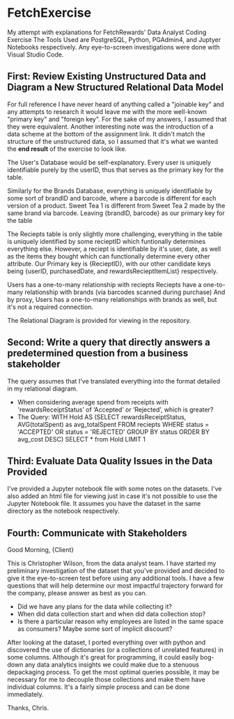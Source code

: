 # FetchExercise
My attempt with explanations for FetchRewards' Data Analyst Coding Exercise
The Tools Used are PostgreSQL, Python, PGAdmin4, and Juptyer Notebooks respectively. Any eye-to-screen investigations were done with Visual Studio Code.

## First: Review Existing Unstructured Data and Diagram a New Structured Relational Data Model

For full reference I have never heard of anything called a "joinable key" and any attempts to research it would leave me with the more well-known "primary key" and "foreign key". For the sake of my answers, I assumed that they were equivalent. Another interesting note was the introduction of a data scheme at the bottom of the assignment link. It didn't match the structure of the unstructured data, so I assumed that it's what we wanted the __**end result**__ of the exercise to look like.

The User's Database would be self-explanatory. Every user is uniquely identifiable purely by the userID, thus that serves as the primary key for the table.

Similarly for the Brands Database, everything is uniquely identifiable by some sort of brandID and barcode, where a barcode is different for each version of a product. Sweet Tea 1 is different from Sweet Tea 2 made by the same brand via barcode. Leaving {brandID, barcode} as our primary key for the table

The Reciepts table is only slightly more challenging, everything in the table is uniquely identified by some recieptID which funtionally determines everything else. However, a reciept is identifiable by it's user, date, as well as the items they bought which can functionally determine every other attribute. Our Primary key is {RecieptID}, with our other candidate keys being {userID, purchasedDate, and rewardsRecieptItemList} respectively.

Users has a one-to-many relationship with reciepts
Reciepts have a one-to-many relationship with brands (via barcodes scanned during purchase)
And by proxy, Users has a one-to-many relationships with brands as well, but it's not a required connection.

The Relational Diagram is provided for viewing in the repository.

## Second: Write a query that directly answers a predetermined question from a business stakeholder

The query assumes that I've translated everything into the format detailed in my relational diagram.

- When considering average spend from receipts with 'rewardsReceiptStatus’ of ‘Accepted’ or ‘Rejected’, which is greater?
- The Query: WITH Hold AS (SELECT rewardsReceiptStatus, AVG(totalSpent) as avg_totalSpent FROM reciepts WHERE status = 'ACCEPTED' OR status = 'REJECTED' GROUP BY status ORDER BY avg_cost DESC) SELECT * from Hold LIMIT 1


## Third: Evaluate Data Quality Issues in the Data Provided

I've provided a Jupyter notebook file with some notes on the datasets. I've also added an html file for viewing just in case it's not possible to use the Jupyter Notebook file. It assumes you have the dataset in the same directory as the notebook respectively.

## Fourth: Communicate with Stakeholders

Good Morning, {Client}

This is Christopher Wilson, from the data analyst team. I have started my preliminary investigation of the dataset that you've provided and decided to give it the eye-to-screen test before using any additional tools. I have a few questions that will help determine our most impactful trajectory forward for the company, please answer as best as you can.

- Did we have any plans for the data while collecting it? 
- When did data collection start and when did data collection stop?
- Is there a particular reason why employees are listed in the same space as consumers? Maybe some sort of implicit discount?

After looking at the dataset, I ported everything over with python and discovered the use of dictionaries (or a collections of unrelated features) in some columns. Although it's great for programming, it could easily bog-down any data analytics insights we could make due to a stenuous depackaging process. To get the most optimal queries possible, it may be necessary for me to decouple those collections and make them have individual columns. It's a fairly simple process and can be done immediately.

Thanks,
Chris.
